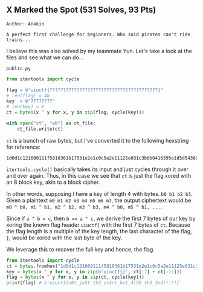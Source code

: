 ## X Marked the Spot (531 Solves, 93 Pts)
```
Author: Anakin

A perfect first challenge for beginners. Who said pirates can't ride trains...
```

I believe this was also solved by my teammate Yun. Let's take a look at the files and see what we can do...

`public.py`
```py
from itertools import cycle

flag = b"uiuctf{????????????????????????????????????????}"
# len(flag) = 48
key  = b"????????"
# len(key) = 8
ct = bytes(x ^ y for x, y in zip(flag, cycle(key)))

with open("ct", "wb") as ct_file:
    ct_file.write(ct)
```

`ct` is a bunch of raw bytes, but I've converted it to the following hexstring for reference:
```
1d0d1c121600111f5810361b17531e2e1c0c5a2e11125e031c3b0b0416395e1d5d5436050a5535420600485043474b0c
```

`itertools.cycle()` basically takes its input and just cycles through it over and over again. Thus, in this case we see that `ct` is just the flag xored with an 8 block key, akin to a block cipher.

In other words, supposing I have a key of length 4 with bytes. `b0 b1 b2 b3`. Given a plaintext `m0 m1 m2 m3 m4 m5 m6 m7`, the output ciphertext would be `m0 ^ b0, m1 ^ b1, m2 ^ b2, m3 ^ b3, m4 ^ b0, m5 ^ b1, ...`.

Since if `a ^ b = c`, then `b == a ^ c`, we derive the first 7 bytes of our key by xoring the known flag header `uiuctf{` with the first 7 bytes of `ct`. Because the flag length is a multiple of the key length, the last character of the flag, `}`, would be xored with the last byte of the key.

We leverage this to recover the full key and hence, the flag.

```py
from itertools import cycle
ct = bytes.fromhex("1d0d1c121600111f5810361b17531e2e1c0c5a2e11125e031c3b0b0416395e1d5d5436050a5535420600485043474b0c")
key = bytes(x ^ y for x, y in zip(b'uiuctf{}', ct[:7] + ct[-1:]))
flag = bytes(x ^ y for x, y in zip(ct, cycle(key)))
print(flag) # b'uiuctf{n0t_ju5t_th3_st4rt_but_4l50_th3_3nd!!!!!}'
```
